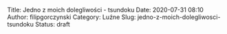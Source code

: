 Title: Jedno z moich dolegliwości - tsundoku
Date: 2020-07-31 08:10
Author: filipgorczynski
Category: Luźne
Slug: jedno-z-moich-dolegliwosci-tsundoku
Status: draft



